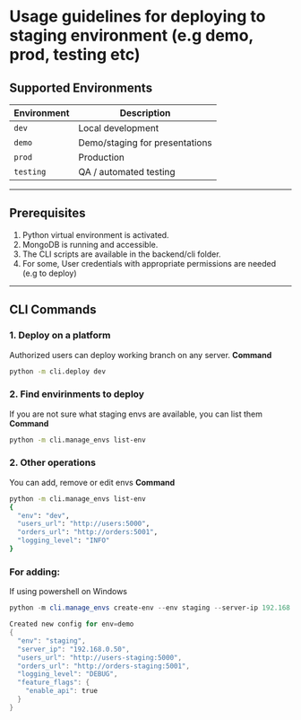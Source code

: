 # Usage guidelines for deploying to staging environment (e.g demo, prod, testing etc)

## Supported Environments

| Environment | Description                 |
|------------|-----------------------------|
| `dev`      | Local development           |
| `demo`     | Demo/staging for presentations |
| `prod`     | Production                  |
| `testing`  | QA / automated testing      |

---

## Prerequisites

1. Python virtual environment is activated.
2. MongoDB is running and accessible.
3. The CLI scripts are available in the backend/cli folder.
4. For some, User credentials with appropriate permissions are needed (e.g to deploy)

---

## CLI Commands

### 1. Deploy on a platform

Authorized users can deploy working branch on any server.
**Command**
```bash
python -m cli.deploy dev
```

### 2. Find envirinments to deploy

If you are not sure what staging envs are available, you can list them
**Command**
```bash
python -m cli.manage_envs list-env
```

### 2. Other operations

You can add, remove or edit envs
**Command**
```bash
python -m cli.manage_envs list-env
{
  "env": "dev",
  "users_url": "http://users:5000",
  "orders_url": "http://orders:5001",
  "logging_level": "INFO"
}
```

### **For adding**:

If using powershell on Windows
```powershell
python -m cli.manage_envs create-env --env staging --server-ip 192.168.0.50 --users-url http://users-staging:5000 --orders-url http://orders-staging:5001 --logging-level DEBUG

Created new config for env=demo
{
  "env": "staging",
  "server_ip": "192.168.0.50",
  "users_url": "http://users-staging:5000",
  "orders_url": "http://orders-staging:5001",
  "logging_level": "DEBUG",
  "feature_flags": {
    "enable_api": true
  }
}
```
